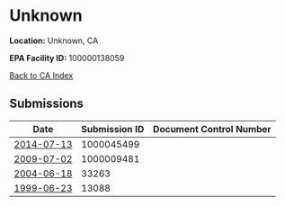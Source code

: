 # Unknown

**Location:** Unknown, CA

**EPA Facility ID:** 100000138059

[Back to CA Index](../../index.md)

## Submissions

| Date | Submission ID | Document Control Number |
|------|--------------|-------------------------|
| [2014-07-13](submissions/1000045499.md) | 1000045499 |  |
| [2009-07-02](submissions/1000009481.md) | 1000009481 |  |
| [2004-06-18](submissions/33263.md) | 33263 |  |
| [1999-06-23](submissions/13088.md) | 13088 |  |
